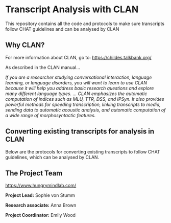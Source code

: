 # Transcript Analysis with CLAN
This repository contains all the code and protocols to make sure transcripts follow CHAT guidelines and can be analysed by CLAN 

## Why CLAN? 
For more information about CLAN, go to: https://childes.talkbank.org/

As described in the CLAN manual... 

*If you are a researcher studying conversational interaction, language learning, or language disorders, you will want to learn to use CLAN because it will help you address basic research questions and explore many different language types. ... CLAN emphasizes the automatic computation of indices such as MLU, TTR, DSS, and IPSyn.  It also provides powerful methods for speeding transcription, linking transcripts to media, sending data to automatic acoustic analysis, and automatic computation of a wide range of morphosyntactic features.* 

## Converting existing transcripts for analysis in CLAN ##

Below are the protocols for converting existing transcripts to follow CHAT guidelines, which can be analysed by CLAN. 


## The Project Team 

https://www.hungrymindlab.com/

**Project Lead:** Sophie von Stumm

**Research associate:** Anna Brown

**Project Coordinator:** Emily Wood
